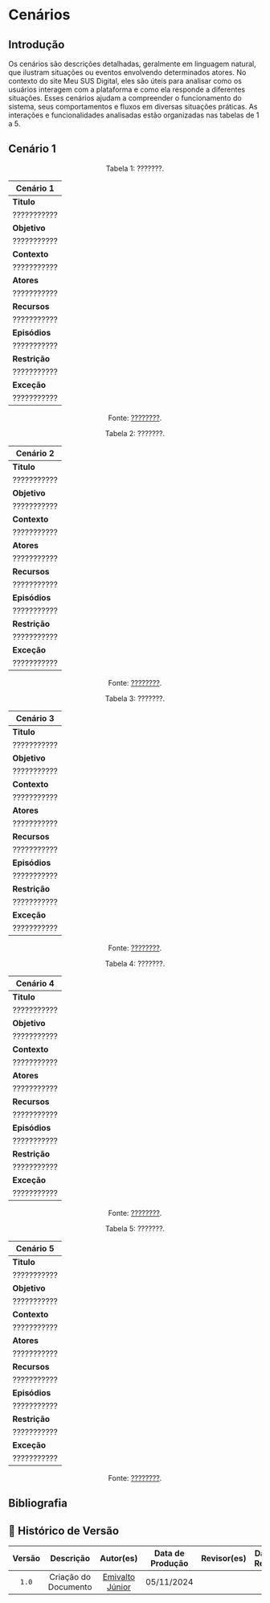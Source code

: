 # Cenários

## Introdução 


Os cenários são descrições detalhadas, geralmente em linguagem natural, que ilustram situações ou eventos envolvendo determinados atores. No contexto do site Meu SUS Digital, eles são úteis para analisar como os usuários interagem com a plataforma e como ela responde a diferentes situações. Esses cenários ajudam a compreender o funcionamento do sistema, seus comportamentos e fluxos em diversas situações práticas. As interações e funcionalidades analisadas estão organizadas nas tabelas de 1 a 5.


## Cenário 1

<center>

Tabela 1: ???????.

|**Cenário 1**|
|--------------|
|**Titulo**    |
| ???????????|
|**Objetivo**  |
| ???????????|
|**Contexto**  |
| ???????????|
|**Atores**    |
| ???????????|
|**Recursos**  |
| ???????????|
|**Episódios** |
| ???????????|
|**Restrição** |
| ???????????|
|**Exceção**   |
| ???????????|
Fonte: [????????](????????).

</center>


<center>

Tabela 2: ???????.

|**Cenário 2**|
|--------------|
|**Titulo**    |
| ???????????|
|**Objetivo**  |
| ???????????|
|**Contexto**  |
| ???????????|
|**Atores**    |
| ???????????|
|**Recursos**  |
| ???????????|
|**Episódios** |
| ???????????|
|**Restrição** |
| ???????????|
|**Exceção**   |
| ???????????|
Fonte: [????????](????????).

</center>

<center>

Tabela 3: ???????.

|**Cenário 3**|
|--------------|
|**Titulo**    |
| ???????????|
|**Objetivo**  |
| ???????????|
|**Contexto**  |
| ???????????|
|**Atores**    |
| ???????????|
|**Recursos**  |
| ???????????|
|**Episódios** |
| ???????????|
|**Restrição** |
| ???????????|
|**Exceção**   |
| ???????????|
Fonte: [????????](????????).

</center>


<center>

Tabela 4: ???????.

|**Cenário 4**|
|--------------|
|**Titulo**    |
| ???????????|
|**Objetivo**  |
| ???????????|
|**Contexto**  |
| ???????????|
|**Atores**    |
| ???????????|
|**Recursos**  |
| ???????????|
|**Episódios** |
| ???????????|
|**Restrição** |
| ???????????|
|**Exceção**   |
| ???????????|
Fonte: [????????](????????).

</center>


<center>

Tabela 5: ???????.

|**Cenário 5**|
|--------------|
|**Titulo**    |
| ???????????|
|**Objetivo**  |
| ???????????|
|**Contexto**  |
| ???????????|
|**Atores**    |
| ???????????|
|**Recursos**  |
| ???????????|
|**Episódios** |
| ???????????|
|**Restrição** |
| ???????????|
|**Exceção**   |
| ???????????|
Fonte: [????????](????????).

</center>


## Bibliografia



## 📑 Histórico de Versão

 Versão | Descrição | Autor(es) | Data de Produção | Revisor(es) | Data de Revisão |  
|:------:|:-------------------------------:|:--------------:|:--------------:|:-------------:|:---------------------:|
|  `1.0`  | Criação do Documento |[Emivalto Júnior](https://github.com/EmivaltoJrr)| 05/11/2024   |  |  |
